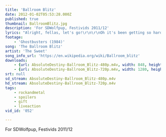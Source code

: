 ```yaml
---
title: 'Ballroom Blitz'
date: 2012-01-02T05:53:28.000Z
published: true
thumbnail: BallroomBlitz.jpg
description: 'For SDWolfpup, Festivids 2011/12'
lyrics: "Alright, fellas, let's go!\r\n\r\nOh it's been getting so hard\r\nLivin' with the things you do to me, aha\r\nOh my dreams are getting so strange\r\nI'd like to tell you everything I see\r\nOh, I see a man at the back\r\nAs a matter of fact his eyes are red as the sun\r\nAnd a girl in the corner let no one ignore her\r\n'Cause she thinks she's the passionate one\r\n\r\nOh, yeah, it was like lightning, everybody was frightening\r\nAnd the music was soothing, and they all started grooving\r\n\r\nYeah, Yeah, Yeah, Yeah, Yeah\r\n\r\nAnd the man at the back said\r\nEveryone attack and it turned into a ballroom blitz\r\nAnd the girl in the corner said\r\nBoy, I wanna warn ya, it'll turn into a ballroom blitz\r\nBallroom blitz\r\nBallroom blitz\r\n\r\nI'm reaching out for something\r\nTouching nothing's all I ever do\r\nOh, I softly call you over\r\nWhen you appear there's nothing left of you, aha\r\nNow the man in the back\r\nIs ready to crack as he raises his hands to the sky\r\nAnd the girl in the corner is ev'ryone's mourner\r\nShe could kill you with a wink of her eye\r\n\r\nOh yeah, it was electric, so frightfully hectic\r\nAnd the band started leaving, 'cause they all stopped breathing\r\n\r\nYeah, Yeah, Yeah, Yeah, Yeah\r\n\r\nAnd the man at the back said\r\nEveryone attack and it turned into a ballroom blitz\r\nAnd the girl in the corner said\r\nBoy, I wanna warn ya, it'll turn into a ballroom blitz\r\nBallroom blitz\r\n\r\nIt's it's a ballroom blitz, it's it's a ballroom blitz\r\nIt's it's a ballroom blitz,\r\nYeah, it's a ballroom blitz"
footage:
    - 'Ghostbusters (1984)'
song: 'The Ballroom Blitz'
artist: 'The Sweet'
song_info_url: 'https://en.wikipedia.org/wiki/Ballroom_blitz'
downloads:
    - {url: AbsoluteDestiny-Ballroom_Blitz-480p.m4v, width: 848, height: 352, mimetype: video/mp4}
    - {url: AbsoluteDestiny-Ballroom_Blitz-720p.m4v, width: 1280, height: 528, mimetype: video/mp4}
srt: null
sd_stream: AbsoluteDestiny-Ballroom_Blitz-480p.m4v
hd_stream: AbsoluteDestiny-Ballroom_Blitz-720p.m4v
tags:
    - rockandmetal
    - spoilers
    - gift
    - liveaction
vid_id: '052'

---
```

For SDWolfpup, Festivids 2011/12